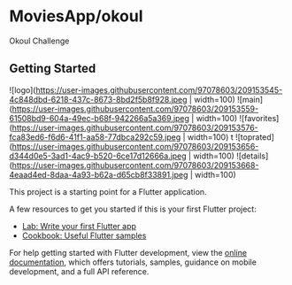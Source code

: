# MoviesApp/okoul

Okoul Challenge 

## Getting Started
![logo](https://user-images.githubusercontent.com/97078603/209153545-4c848dbd-6218-437c-8673-8bd2f5b8f928.jpeg | width=100)  ![main](https://user-images.githubusercontent.com/97078603/209153559-61508bd9-604a-49ec-b68f-942266a5a369.jpeg | width=100)
![favorites](https://user-images.githubusercontent.com/97078603/209153576-fca83ed6-f6d6-41f1-aa58-77dbca292c59.jpeg | width=100)
t
![toprated](https://user-images.githubusercontent.com/97078603/209153656-d344d0e5-3ad1-4ac9-b520-6ce17d12666a.jpeg | width=100)
![details](https://user-images.githubusercontent.com/97078603/209153668-4eaad4ed-8daa-4a93-b62a-d65cb8f33891.jpeg | width=100)


This project is a starting point for a Flutter application.

A few resources to get you started if this is your first Flutter project:

- [Lab: Write your first Flutter app](https://docs.flutter.dev/get-started/codelab)
- [Cookbook: Useful Flutter samples](https://docs.flutter.dev/cookbook)

For help getting started with Flutter development, view the
[online documentation](https://docs.flutter.dev/), which offers tutorials,
samples, guidance on mobile development, and a full API reference.
